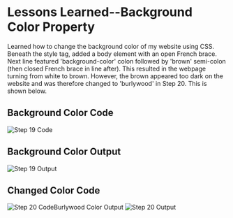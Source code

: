<html>
  <body>
    <h1>Lessons Learned--Background Color Property</h1>
    <p>
      Learned how to change the background color of my website using CSS. Beneath the style tag, added a body element 
      with an open French brace. Next line featured 'background-color' colon followed by 'brown' semi-colon (then
      closed French brace in line after). This resulted in the webpage turning from white to brown. However, the brown
      appeared too dark on the website and was therefore changed to 'burlywood' in Step 20. This is shown below. 
       </p>
   <h2>Background Color Code</h2>
   <img src="https://github.com/jennisa1/freeCodeCamp-Projects/blob/main/Cafe%20Menu%20%E2%98%95/Images/Step%2019%20Code.png?raw=true" alt="Step 19 Code"> 
     <h2>Background Color Output</h2>
   <img src="https://github.com/jennisa1/freeCodeCamp-Projects/blob/main/Cafe%20Menu%20%E2%98%95/Images/Step%2019%20Output.png?raw=true" alt="Step 19 Output">
     <h2>Changed Color Code</h2>
   <img src="https://github.com/jennisa1/freeCodeCamp-Projects/blob/main/Cafe%20Menu%20%E2%98%95/Images/Step%2020%20Code.png?raw=true" alt="Step 20 Code" 
    <h2>Burlywood Color Output</h2> 
   <img src="https://github.com/jennisa1/freeCodeCamp-Projects/blob/main/Cafe%20Menu%20%E2%98%95/Images/Step%2020%20Output.png?raw=true" alt="Step 20 Output"
  </body>
  </html>
